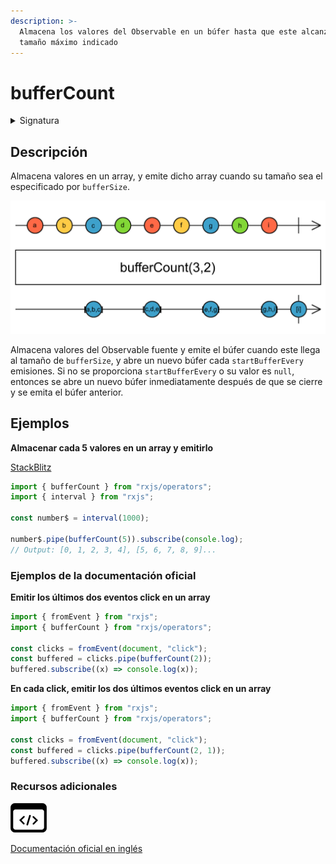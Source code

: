 ```yaml
---
description: >-
  Almacena los valores del Observable en un búfer hasta que este alcanza el
  tamaño máximo indicado
---
```


# bufferCount

<details>

<summary>Signatura</summary>

#### Firma

`bufferCount<T>(bufferSize: number, startBufferEvery: number = null): OperatorFunction<T, T[]>`

#### Parámetros

#### Retorna

`OperatorFunction<T, T[]>`: Un Observable de arrays de valores almacenados.

</details>

## Descripción

Almacena valores en un array, y emite dicho array cuando su tamaño sea el especificado por `bufferSize`.

![Diagrama de canicas del operador bufferCount](assets/images/marble-diagrams/transformation/bufferCount.png)

Almacena valores del Observable fuente y emite el búfer cuando este llega al tamaño de `bufferSize`, y abre un nuevo búfer cada `startBufferEvery` emisiones. Si no se proporciona `startBufferEvery` o su valor es `null`, entonces se abre un nuevo búfer inmediatamente después de que se cierre y se emita el búfer anterior.

## Ejemplos

**Almacenar cada 5 valores en un array y emitirlo**

[StackBlitz](https://stackblitz.com/edit/rxjs-buffercount-1?file=index.ts)

```javascript
import { bufferCount } from "rxjs/operators";
import { interval } from "rxjs";

const number$ = interval(1000);

number$.pipe(bufferCount(5)).subscribe(console.log);
// Output: [0, 1, 2, 3, 4], [5, 6, 7, 8, 9]...
```

### Ejemplos de la documentación oficial

**Emitir los últimos dos eventos click en un array**

```javascript
import { fromEvent } from "rxjs";
import { bufferCount } from "rxjs/operators";

const clicks = fromEvent(document, "click");
const buffered = clicks.pipe(bufferCount(2));
buffered.subscribe((x) => console.log(x));
```

**En cada click, emitir los dos últimos eventos click en un array**

```javascript
import { fromEvent } from "rxjs";
import { bufferCount } from "rxjs/operators";

const clicks = fromEvent(document, "click");
const buffered = clicks.pipe(bufferCount(2, 1));
buffered.subscribe((x) => console.log(x));
```

### Recursos adicionales

[![Source code](assets/icons/source-code.png)](https://github.com/ReactiveX/rxjs/blob/master/src/internal/operators/bufferCount.ts)

[Documentación oficial en inglés](https://rxjs.dev/api/operators/bufferCount)
